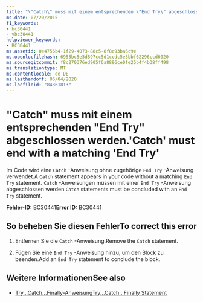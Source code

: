 ```yaml
---
title: "\"Catch\" muss mit einem entsprechenden \"End Try\" abgeschlossen werden."
ms.date: 07/20/2015
f1_keywords:
- bc30441
- vbc30441
helpviewer_keywords:
- BC30441
ms.assetid: 0e4756b4-1f29-4073-88c5-8f8c93ba6c9e
ms.openlocfilehash: 6955bc5e5d897cc5d1ccdc5e3bbf62296ccd6020
ms.sourcegitcommit: f8c270376ed905f6a8896ce0fe25b4f4b38ff498
ms.translationtype: MT
ms.contentlocale: de-DE
ms.lasthandoff: 06/04/2020
ms.locfileid: "84361813"
---
```

# <a name="catch-must-end-with-a-matching-end-try"></a><span data-ttu-id="8c8c3-102">"Catch" muss mit einem entsprechenden "End Try" abgeschlossen werden.</span><span class="sxs-lookup"><span data-stu-id="8c8c3-102">'Catch' must end with a matching 'End Try'</span></span>
<span data-ttu-id="8c8c3-103">Im Code wird eine `Catch` -Anweisung ohne zugehörige `End Try` -Anweisung verwendet.</span><span class="sxs-lookup"><span data-stu-id="8c8c3-103">A `Catch` statement appears in your code without a matching `End Try` statement.</span></span> <span data-ttu-id="8c8c3-104">`Catch` -Anweisungen müssen mit einer `End Try` -Anweisung abgeschlossen werden.</span><span class="sxs-lookup"><span data-stu-id="8c8c3-104">`Catch` statements must be concluded with an `End Try` statement.</span></span>  
  
 <span data-ttu-id="8c8c3-105">**Fehler-ID:** BC30441</span><span class="sxs-lookup"><span data-stu-id="8c8c3-105">**Error ID:** BC30441</span></span>  
  
## <a name="to-correct-this-error"></a><span data-ttu-id="8c8c3-106">So beheben Sie diesen Fehler</span><span class="sxs-lookup"><span data-stu-id="8c8c3-106">To correct this error</span></span>  
  
1. <span data-ttu-id="8c8c3-107">Entfernen Sie die `Catch` -Anweisung.</span><span class="sxs-lookup"><span data-stu-id="8c8c3-107">Remove the `Catch` statement.</span></span>  
  
2. <span data-ttu-id="8c8c3-108">Fügen Sie eine `End Try` -Anweisung hinzu, um den Block zu beenden.</span><span class="sxs-lookup"><span data-stu-id="8c8c3-108">Add an `End Try` statement to conclude the block.</span></span>  
  
## <a name="see-also"></a><span data-ttu-id="8c8c3-109">Weitere Informationen</span><span class="sxs-lookup"><span data-stu-id="8c8c3-109">See also</span></span>

- [<span data-ttu-id="8c8c3-110">Try...Catch...Finally-Anweisung</span><span class="sxs-lookup"><span data-stu-id="8c8c3-110">Try...Catch...Finally Statement</span></span>](../language-reference/statements/try-catch-finally-statement.md)

